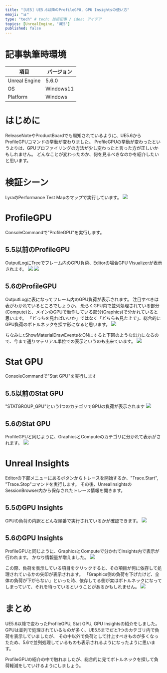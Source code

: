 ```yaml
---
title: "[UE5] UE5.6以降のProfileGPU, GPU Insightsの使い方"
emoji: "📊"
type: "tech" # tech: 技術記事 / idea: アイデア
topics: [UnrealEngine, "UE5"]
published: false
---
```


# 記事執筆時環境
| 項目              | バージョン       |
|-------------------|------------------|
| Unreal Engine     | 5.6.0            |
| OS           | Windows11   |
| Platform | Windows |

# はじめに
ReleaseNoteやProductBoardでも周知されているように、UE5.6からProfileGPUコマンドの挙動が変わりました。
ProfileGPUの挙動が変わったというよりは、GPUプロファイリングの方法が少し変わったと言った方が正しいかもしれません。
どんなことが変わったのか、何を見るべきなのかを紹介したいと思います。

# 検証シーン
LyraのPerformance Test Mapのマップで実行しています。
![](https://storage.googleapis.com/zenn-user-upload/f4ea6636b513-20250628.png)

# ProfileGPU
ConsoleCommandで"ProfileGPU"を実行します。

## 5.5以前のProfileGPU
OutputLogにTreeでフレーム内のGPU負荷、Editorの場合GPU Visualizerが表示されます。
![](https://storage.googleapis.com/zenn-user-upload/be68442ea0e2-20250628.png)
![](https://storage.googleapis.com/zenn-user-upload/b717a09f3059-20250628.png)

## 5.6のProfileGPU
OutputLogに表になってフレーム内のGPU負荷が表示されます。
注目すべきは表がわかれているところでしょうか。
恐らくGPU内で並列処理されている部分(Compute)と、メインのGPUで動作している部分(Graphics)で分かれていると思います。
「どっちを見ればいいか」ではなく「どちらも見た上で」、総合的にGPU負荷のボトルネックを探す形になると思います。
![](https://storage.googleapis.com/zenn-user-upload/0e88e337f3d8-20250628.png)

ちなみにr.ShowMaterialDrawEventsをONにすると下図のような出力になるので、今まで通りマテリアル単位での表示というのも出来ています。
![](https://storage.googleapis.com/zenn-user-upload/29c32334e49f-20250628.png)

# Stat GPU
ConsoleCommandで"Stat GPU"を実行します

## 5.5以前のStat GPU
"STATGROUP_GPU"という1つのカテゴリでGPUの負荷が表示されます
![](https://storage.googleapis.com/zenn-user-upload/ec7d7e8086fc-20250628.png)

## 5.6のStat GPU
ProfileGPUと同じように、GraphicsとComputeのカテゴリに分かれて表示がされます。
![](https://storage.googleapis.com/zenn-user-upload/3aa675d93f4e-20250628.png)


# Unreal Insights
Editorの下部メニューにあるボタンからトレースを開始するか、"Trace.Start", "Trace.Stop"コマンドを実行します。
その後、UnrealInsightsのSessionBrowser内から保存されたトレース情報を開きます。

## 5.5のGPU Insights
GPUの負荷の内訳とどんな順番で実行されているかが確認できます。
![](https://storage.googleapis.com/zenn-user-upload/8869dee87cf5-20250628.png)

## 5.6のGPU Insights
ProfileGPUと同じように、GraphicsとComputeで分かれてInsights内で表示が行われます。
かなり情報量が増えました。
![](https://storage.googleapis.com/zenn-user-upload/3fcbd0546720-20250628.png)

この際、負荷を表示している項目をクリックすると、その項目が何に依存して処理されているかの矢印が表示されます。
「Graphics側の負荷を下げたけど、全体の負荷が下がらない」といった時、依存してる側が実はボトルネックになってしまっていて、それを待っているということがあるかもしれません。
![](https://storage.googleapis.com/zenn-user-upload/5d7aa674124b-20250628.png)

# まとめ
UE5.6以降で変わったProfileGPU, Stat GPU, GPU Insightsの紹介をしました。
GPUは並列で処理されているものが多く、UE5.5までだと1つのカテゴリ内で負荷を表示していましたが、
その中以外で負荷として計上すべきものが多くなったため、5.6で並列処理しているものも表示されるようになったように思います。

ProfileGPUの紹介の中で触れましたが、総合的に見てボトルネックを探して負荷軽減をしていけるようにしましょう。

